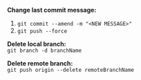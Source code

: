 **Change last commit message:**
1. `git commit --amend -m "<NEW MESSAGE>"`
2. `git push --force`

**Delete local branch:**  
`git branch -d branchName`

**Delete remote branch:**  
`git push origin --delete remoteBranchName`
